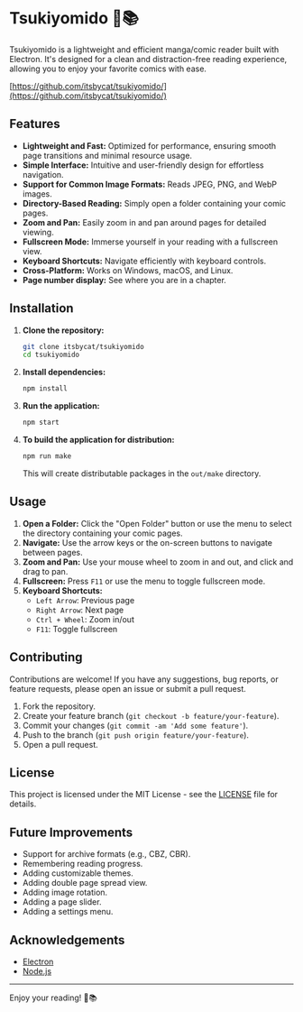 # Tsukiyomido 🌙📚

Tsukiyomido is a lightweight and efficient manga/comic reader built with Electron. It's designed for a clean and distraction-free reading experience, allowing you to enjoy your favorite comics with ease.

[https://github.com/itsbycat/tsukiyomido/](https://github.com/itsbycat/tsukiyomido/)

## Features

* **Lightweight and Fast:** Optimized for performance, ensuring smooth page transitions and minimal resource usage.
* **Simple Interface:** Intuitive and user-friendly design for effortless navigation.
* **Support for Common Image Formats:** Reads JPEG, PNG, and WebP images.
* **Directory-Based Reading:** Simply open a folder containing your comic pages.
* **Zoom and Pan:** Easily zoom in and pan around pages for detailed viewing.
* **Fullscreen Mode:** Immerse yourself in your reading with a fullscreen view.
* **Keyboard Shortcuts:** Navigate efficiently with keyboard controls.
* **Cross-Platform:** Works on Windows, macOS, and Linux.
* **Page number display:** See where you are in a chapter.

## Installation

1.  **Clone the repository:**

    ```bash
    git clone itsbycat/tsukiyomido
    cd tsukiyomido
    ```

2.  **Install dependencies:**

    ```bash
    npm install
    ```

3.  **Run the application:**

    ```bash
    npm start
    ```

4.  **To build the application for distribution:**

    ```bash
    npm run make
    ```

    This will create distributable packages in the `out/make` directory.

## Usage

1.  **Open a Folder:** Click the "Open Folder" button or use the menu to select the directory containing your comic pages.
2.  **Navigate:** Use the arrow keys or the on-screen buttons to navigate between pages.
3.  **Zoom and Pan:** Use your mouse wheel to zoom in and out, and click and drag to pan.
4.  **Fullscreen:** Press `F11` or use the menu to toggle fullscreen mode.
5.  **Keyboard Shortcuts:**
    * `Left Arrow`: Previous page
    * `Right Arrow`: Next page
    * `Ctrl + Wheel`: Zoom in/out
    * `F11`: Toggle fullscreen

## Contributing

Contributions are welcome! If you have any suggestions, bug reports, or feature requests, please open an issue or submit a pull request.

1.  Fork the repository.
2.  Create your feature branch (`git checkout -b feature/your-feature`).
3.  Commit your changes (`git commit -am 'Add some feature'`).
4.  Push to the branch (`git push origin feature/your-feature`).
5.  Open a pull request.

## License

This project is licensed under the MIT License - see the [LICENSE](LICENSE) file for details.

## Future Improvements

* Support for archive formats (e.g., CBZ, CBR).
* Remembering reading progress.
* Adding customizable themes.
* Adding double page spread view.
* Adding image rotation.
* Adding a page slider.
* Adding a settings menu.

## Acknowledgements

* [Electron](https://www.electronjs.org/)
* [Node.js](https://nodejs.org/)

---

Enjoy your reading! 🌙📚
